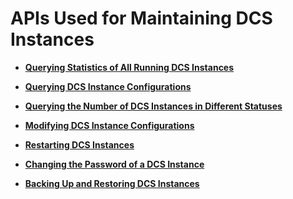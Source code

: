 # APIs Used for Maintaining DCS Instances<a name="EN-US_TOPIC_0237964360"></a>

-   **[Querying Statistics of All Running DCS Instances](querying-statistics-of-all-running-dcs-instances.md)**  

-   **[Querying DCS Instance Configurations](querying-dcs-instance-configurations.md)**  

-   **[Querying the Number of DCS Instances in Different Statuses](querying-the-number-of-dcs-instances-in-different-statuses.md)**  

-   **[Modifying DCS Instance Configurations](modifying-dcs-instance-configurations.md)**  

-   **[Restarting DCS Instances](restarting-dcs-instances.md)**  

-   **[Changing the Password of a DCS Instance](changing-the-password-of-a-dcs-instance.md)**  

-   **[Backing Up and Restoring DCS Instances](backing-up-and-restoring-dcs-instances.md)**  


